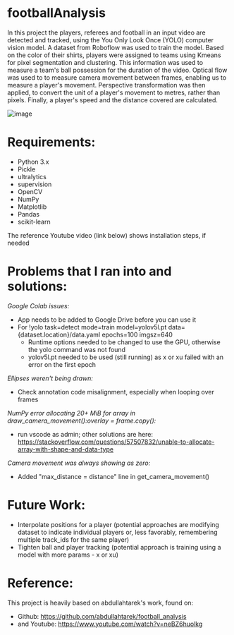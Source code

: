 # footballAnalysis
In this project the players, referees and football in an input video are detected and tracked, using the You Only Look Once (YOLO) computer vision model. A dataset from Roboflow was used to train the model. Based on the color of their shirts, players were assigned to teams using Kmeans for pixel segmentation and clustering. This information was used to measure a team's ball possession for the duration of the video. Optical flow was used to to measure camera movement between frames, enabling us to measure a player's movement. Perspective transformation was then applied, to convert the unit of a player's movement to metres, rather than pixels. Finally, a player's speed and the distance covered are calculated. 

![image](https://github.com/ksarkara/footballAnalysis/assets/113844617/1f52c590-e0a7-4b4f-9f13-5047623ad377)

# Requirements:
- Python 3.x
- Pickle
- ultralytics
- supervision
- OpenCV
- NumPy
- Matplotlib
- Pandas
- scikit-learn
  
The reference Youtube video (link below) shows installation steps, if needed

# Problems that I ran into and solutions:
_Google Colab issues:_
- App needs to be added to Google Drive before you can use it
- For !yolo task=detect mode=train model=yolov5l.pt data={dataset.location}/data.yaml epochs=100 imgsz=640
  - Runtime options needed to be changed to use the GPU, otherwise the yolo command was not found
  - yolov5l.pt needed to be used (still running) as x or xu failed with an error on the first epoch


_Ellipses weren't being drawn:_
- Check annotation code misalignment, especially when looping over frames


_NumPy error allocating 20+ MiB for array in draw_camera_movement():overlay = frame.copy():_
- run vscode as admin; other solutions are here: https://stackoverflow.com/questions/57507832/unable-to-allocate-array-with-shape-and-data-type


_Camera movement was always showing as zero:_
- Added "max_distance = distance" line in get_camera_movement()

# Future Work:
- Interpolate positions for a player (potential approaches are modifying dataset to indicate individual players or, less favorably, remembering multiple track_ids for the same player)
- Tighten ball and player tracking (potential approach is training using a model with more params - x or xu)

# Reference:
This project is heavily based on abdullahtarek's work, found on:
- Github: https://github.com/abdullahtarek/football_analysis
- and Youtube: https://www.youtube.com/watch?v=neBZ6huolkg
